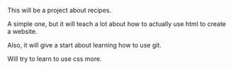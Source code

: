 <p>This will be a project about recipes.</p>
<p>A simple one, but it will teach a lot about how to actually use html to create a website.</p>
<p>Also, it will give a start about learning how to use git.</p>
<p>Will try to learn to use css more.</p>
